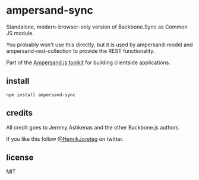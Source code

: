 # ampersand-sync

Standalone, modern-browser-only version of Backbone.Sync as Common JS module.

You probably won't use this directly, but it is used by ampersand-model and ampersand-rest-collection to provide the REST functionality.

<!-- starthide -->
Part of the [Ampersand.js toolkit](http://ampersandjs.com) for building clientside applications.
<!-- endhide -->

## install

```
npm install ampersand-sync
```

<!-- starthide -->

## credits

All credit goes to Jeremy Ashkenas and the other Backbone.js authors.

If you like this follow [@HenrikJoreteg](http://twitter.com/henrikjoreteg) on twitter.

## license

MIT

<!-- endhide -->
